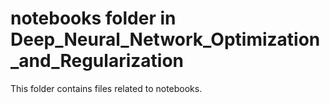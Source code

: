 # notebooks folder in Deep_Neural_Network_Optimization_and_Regularization 
This folder contains files related to notebooks. 

